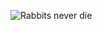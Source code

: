 ![Rabbits never die](https://onedrive.live.com/?cid=9D565521C53B0196&id=9D565521C53B0196%21100609&parId=9D565521C53B0196%21114&o=OneUp)
